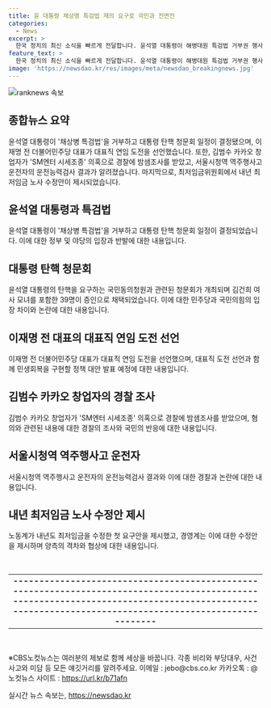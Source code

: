 ```yaml
---
title: 윤 대통령 채상명 특검법 재의 요구로 국민과 전면전
categories:
  - News
excerpt: >
  한국 정치의 최신 소식을 빠르게 전달합니다. 윤석열 대통령이 해병대원 특검법 거부권 행사하고, 탄핵 청문회가 예정되어있습니다. 이재명 전 대표가 대표직 연임 도전을 선언하며 민주당 관련 소식도 전합니다. 또한, 김범수 카카오 창업자의 SM 시세조종 의혹과 시청역 역주행사고, 최저임금 협상 소식도 소개합니다. 관련 소식은 여기서 확인하세요.
feature_text: >
  한국 정치의 최신 소식을 빠르게 전달합니다. 윤석열 대통령이 해병대원 특검법 거부권 행사하고, 탄핵 청문회가 예정되어있습니다. 이재명 전 대표가 대표직 연임 도전을 선언하며 민주당 관련 소식도 전합니다. 또한, 김범수 카카오 창업자의 SM 시세조종 의혹과 시청역 역주행사고, 최저임금 협상 소식도 소개합니다. 관련 소식은 여기서 확인하세요.
image: 'https://newsdao.kr/res/images/meta/newsdao_breakingnews.jpg'
---
```


<p><img src="https://newsdao.kr/res/images/meta/newsdao_breakingnews.jpg" alt="ranknews 속보" /></p>

<h2 data-ke-size="size26">종합뉴스 요약</h2>

<p data-ke-size="size16">윤석열 대통령이 '채상병 특검법'을 거부하고 대통령 탄핵 청문회 일정이 결정됐으며, 이재명 전 더불어민주당 대표가 대표직 연임 도전을 선언했습니다. 또한, 김범수 카카오 창업자가 'SM엔터 시세조종' 의혹으로 경찰에 밤샘조사를 받았고, 서울시청역 역주행사고 운전자의 운전능력검사 결과가 알려졌습니다. 마지막으로, 최저임금위원회에서 내년 최저임금 노사 수정안이 제시되었습니다.</p>

<h2 data-ke-size="size26">윤석열 대통령과 특검법</h2>

<p data-ke-size="size16">윤석열 대통령이 '채상병 특검법'을 거부하고 대통령 탄핵 청문회 일정이 결정되었습니다. 이에 대한 정부 및 야당의 입장과 반발에 대한 내용입니다.</p>

<h2 data-ke-size="size26">대통령 탄핵 청문회</h2>

<p data-ke-size="size16">윤석열 대통령의 탄핵을 요구하는 국민동의청원과 관련된 청문회가 개최되며 김건희 여사 모녀를 포함한 39명이 증인으로 채택되었습니다. 이에 대한 민주당과 국민의힘의 입장 차이와 논란에 대한 내용입니다.</p>

<h2 data-ke-size="size26">이재명 전 대표의 대표직 연임 도전 선언</h2>

<p data-ke-size="size16">이재명 전 더불어민주당 대표가 대표직 연임 도전을 선언했으며, 대표직 도전 선언과 함께 민생회복을 구현할 정책 대안 발표 예정에 대한 내용입니다.</p>

<h2 data-ke-size="size26">김범수 카카오 창업자의 경찰 조사</h2>

<p data-ke-size="size16">김범수 카카오 창업자가 'SM엔터 시세조종' 의혹으로 경찰에 밤샘조사를 받았으며, 혐의와 관련된 내용에 대한 경찰의 조사와 국민의 반응에 대한 내용입니다.</p>

<h2 data-ke-size="size26">서울시청역 역주행사고 운전자</h2>

<p data-ke-size="size16">서울시청역 역주행사고 운전자의 운전능력검사 결과와 이에 대한 경찰과 논란에 대한 내용입니다.</p>

<h2 data-ke-size="size26">내년 최저임금 노사 수정안 제시</h2>

<p data-ke-size="size16">노동계가 내년도 최저임금을 수정한 첫 요구안을 제시했고, 경영계는 이에 대한 수정안을 제시하며 양측의 격차와 협상에 대한 내용입니다.</p>

<p data-ke-size="size16">&nbsp;</p>

<table>
    <tbody>
        <tr>
            <td style="text-align: center; height: 17px;"><b>----------------------------------------------------------------------------------------------------------------------------------------------------------------------------------------------------</b></td>
        </tr>
    </tbody>
</table>

<p data-ke-size="size16">&nbsp;</p>

<p data-ke-size="size16">※CBS노컷뉴스는 여러분의 제보로 함께 세상을 바꿉니다. 각종 비리와 부당대우, 사건사고와 미담 등 모든 얘깃거리를 알려주세요. 이메일 : jebo@cbs.co.kr 카카오톡 : @노컷뉴스 사이트 : <a href="https://url.kr/b71afn">https://url.kr/b71afn</a></p>
실시간 뉴스 속보는, <a href="https://newsdao.kr" rel="dofollow">https://newsdao.kr</a>


